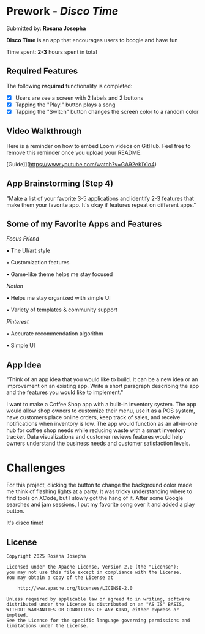 # Prework - *Disco Time*

Submitted by: **Rosana Josepha**

**Disco Time** is an app that encourages users to boogie and have fun

Time spent: **2-3** hours spent in total

## Required Features

The following **required** functionality is completed:

- [x] Users are see a screen with 2 labels and 2 buttons
- [x] Tapping the "Play!" button plays a song
- [x] Tapping the "Switch" button changes the screen color to a random color
 
## Video Walkthrough

Here is a reminder on how to embed Loom videos on GitHub. Feel free to remove this reminder once you upload your README. 

[Guide]](https://www.youtube.com/watch?v=GA92eKlYio4)

## App Brainstorming (Step 4)

"Make a list of your favorite 3-5 applications and identify 2-3 features that make them your favorite app. It's okay if features repeat on different apps."

## Some of my Favorite Apps and Features

*Focus Friend*

• The UI/art style

• Customization features

• Game-like theme helps me stay focused

*Notion*

• Helps me stay organized with simple UI

• Variety of templates & community support

*Pinterest*

• Accurate recommendation algorithm

• Simple UI

## App Idea
"Think of an app idea that you would like to build. It can be a new idea or an improvement on an existing app. Write a short paragraph describing the app and the features you would like to implement."

I want to make a Coffee Shop app with a built-in inventory system. The app would allow shop owners to customize their menu, use it as a POS system, have customers place online orders, keep track of sales, and receive notifications when inventory is low. The app would function as an all-in-one hub for coffee shop needs while reducing waste with a smart inventory tracker. Data visualizations and customer reviews features would help owners understand the business needs and customer satisfaction levels.

# Challenges
For this project, clicking the button to change the background color made me think of flashing lights at a party. It was tricky understanding where to find tools on XCode, but I slowly got the hang of it. After some Google searches and jam sessions, I put my favorite song over it and added a play button.

It's disco time!

## License

    Copyright 2025 Rosana Josepha

    Licensed under the Apache License, Version 2.0 (the "License");
    you may not use this file except in compliance with the License.
    You may obtain a copy of the License at

        http://www.apache.org/licenses/LICENSE-2.0

    Unless required by applicable law or agreed to in writing, software
    distributed under the License is distributed on an "AS IS" BASIS,
    WITHOUT WARRANTIES OR CONDITIONS OF ANY KIND, either express or implied.
    See the License for the specific language governing permissions and
    limitations under the License.
